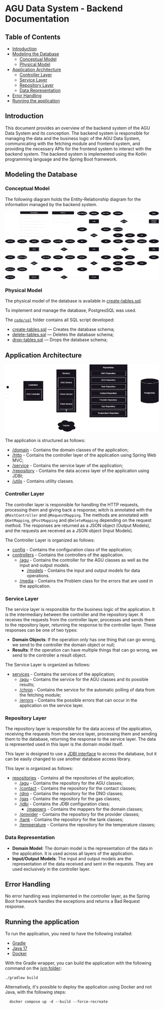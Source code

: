 # AGU Data System - Backend Documentation

## Table of Contents

- [Introduction](#introduction)
- [Modeling the Database](#modeling-the-database)
    - [Conceptual Model](#conceptual-model)
    - [Physical Model](#physical-model)
- [Application Architecture](#application-architecture)
    - [Controller Layer](#controller-layer)
    - [Service Layer](#service-layer)
    - [Repository Layer](#repository-layer)
    - [Data Representation](#data-representation)
- [Error Handling](#error-handling)
- [Running the application](#running-the-application)

## Introduction

This document provides an overview of the backend system of the AGU Data System and its conception.
The backend system is responsible for managing the data and the business logic of the AGU Data System,
communicating with the fetching module and frontend system,
and providing the necessary APIs for the frontend system to interact with the backend system.
The backend system is implemented using the Kotlin programming language and the Spring Boot framework.

## Modeling the Database

### Conceptual Model

The following diagram holds the Entity-Relationship diagram for the information managed by the backend system.

![ER Diagram](../../docs/img/system-ea-progress.png)

### Physical Model

The physical model of the database is available in [create-tables.sql](../sql/create-tables.sql).

To implement and manage the database, PostgresSQL was used.

The [`code/sql`](../sql) folder contains all SQL script developed:

- [create-tables.sql](../sql/create-tables.sql) — Creates the database schema;
- [delete-tables.sql](../sql/delete-tables.sql) — Deletes the database schema;
- [drop-tables.sql](../sql/drop-tables.sql) — Drops the database schema;

## Application Architecture

![Application Architecture](../../docs/img/system-back-end-system-architecture.png)

The application is structured as follows:

- [/domain](src/main/kotlin/aguDataSystem/server/domain) - Contains the domain classes of the application;
- [/http](src/main/kotlin/aguDataSystem/server/http) - Contains the controller layer of the application
  using Spring Web MVC;
- [/service](src/main/kotlin/aguDataSystem/server/service) - Contains the service layer of the application;
- [/repository](src/main/kotlin/aguDataSystem/server/repository) - Contains the data access layer of the
  application using JDBI;
- [/utils](src/main/kotlin/aguDataSystem/utils) - Contains utility classes.

### Controller Layer

The controller layer is responsible for handling the HTTP requests, processing them and giving back a response; witch is
annotated with the `@RestController` and `@RequestMapping`.
The methods are annotated with `@GetMapping`, `@PostMapping` and `@DeleteMapping` depending on the request method.
The responses are returned as a JSON object (Output Models),
and the requests are received as a JSON object (Input Models).

The Controller Layer is organized as follows:

- [config](src/main/kotlin/aguDataSystem/server/http/config) - Contains the configuration class of the application;
- [controllers](src/main/kotlin/aguDataSystem/server/http/controllers) - Contains the controllers of the application.
    - [/agu](src/main/kotlin/aguDataSystem/server/http/controllers/agu) - Contains the controller for the AGU classes as
      well as the input and output models.
        - [/models](src/main/kotlin/aguDataSystem/server/http/controllers/agu/models) - Contains the input and output
          models
          for data operations.
    - [/media](src/main/kotlin/aguDataSystem/server/http/controllers/media) - Contains the Problem class for the errors
      that are used in the application.

### Service Layer

The service layer is responsible for the business logic of the application.
It is the intermediary between the controller and the repository layer.
It receives the requests from the controller layer, processes and sends them to the repository layer,
returning the response to the controller layer.
These responses can be one of two types:

- **Domain Objects**: If the operation only has one thing that can go wrong, we send to the controller the domain object
  or null;
- **Results**: If the operation can have multiple things that can go wrong, we send to the controller a result object.

The Service Layer is organized as follows:

- [services](src/main/kotlin/aguDataSystem/server/service) - Contains the services of the application;
    - [/agu](src/main/kotlin/aguDataSystem/server/service/agu) - Contains the service for the AGU classes and its
      possible results;
    - [/chron](src/main/kotlin/aguDataSystem/server/service/chron) - Contains the service for the automatic polling of
      data from the fetching module;
    - [/errors](src/main/kotlin/aguDataSystem/server/service/errors) - Contains the possible errors that can occur in
      the application on the service layer.

### Repository Layer

The repository layer is responsible for the data access of the application,
receiving the requests from the service layer,
processing them and sending them to the database, returning the response to the service layer.
The data is represented used in this layer is the domain model itself.

This layer is designed to use a [JDBI interface](https://jdbi.org/) to access the database,
but it can be easily changed to use another database access library.

This layer is organized as follows:

- [repositories](src/main/kotlin/aguDataSystem/server/repository) - Contains all the repositories of the application;
    - [/agu](src/main/kotlin/aguDataSystem/server/repository/agu) - Contains the repository for the AGU classes;
    - [/contact](src/main/kotlin/aguDataSystem/server/repository/contact) - Contains the repository for the contact
      classes;
    - [/dno](src/main/kotlin/aguDataSystem/server/repository/dno) - Contains the repository for the DNO classes;
    - [/gas](src/main/kotlin/aguDataSystem/server/repository/gas) - Contains the repository for the gas classes;
    - [/jdbi](src/main/kotlin/aguDataSystem/server/repository/jdbi) - Contains the JDBI configuration class;
        - [/mappers](src/main/kotlin/aguDataSystem/server/repository/jdbi/mappers) - Contains the mappers for the domain
          classes;
    - [/provider](src/main/kotlin/aguDataSystem/server/repository/provider) - Contains the repository for the provider
      classes;
    - [/tank](src/main/kotlin/aguDataSystem/server/repository/tank) - Contains the repository for the tank classes;
    - [/temperature](src/main/kotlin/aguDataSystem/server/repository/temperature) - Contains the repository for the
      temperature classes;

### Data Representation

- **Domain Model**: The domain model is the representation of the data in the application.
  It is used across all layers of the application.
- **Input/Output Models**: The input and output models are the representation of the data received and sent in the
  requests.
  They are used exclusively in the controller layer.

## Error Handling

No error handling was implemented in the controller layer,
as the Spring Boot framework handles the exceptions and returns a Bad Request response.

## Running the application

To run the application, you need to have the following installed:

- [Gradle](https://gradle.org/)
- [Java 17](https://www.oracle.com/java/technologies/javase-jdk17-downloads.html)
- [Docker](https://www.docker.com/)

With the Gradle wrapper, you can build the application with the following command on the [jvm folder](./../jvm):

```shell
./gradlew build
```

Alternatively, it's possible to deploy the application using Docker and not Java, with the following steps:

```shell
  docker compose up -d --build --force-recreate
```